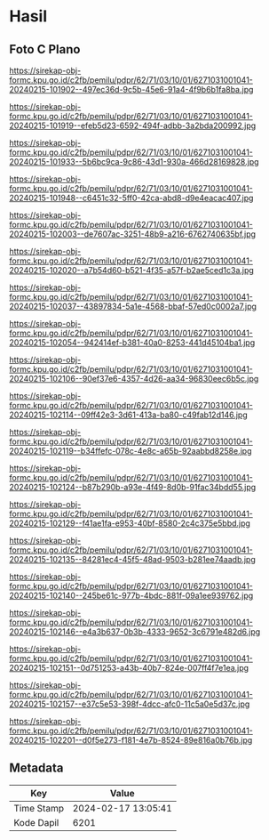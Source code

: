 # Hasil

## Foto C Plano

https://sirekap-obj-formc.kpu.go.id/c2fb/pemilu/pdpr/62/71/03/10/01/6271031001041-20240215-101902--497ec36d-9c5b-45e6-91a4-4f9b6b1fa8ba.jpg

https://sirekap-obj-formc.kpu.go.id/c2fb/pemilu/pdpr/62/71/03/10/01/6271031001041-20240215-101919--efeb5d23-6592-494f-adbb-3a2bda200992.jpg

https://sirekap-obj-formc.kpu.go.id/c2fb/pemilu/pdpr/62/71/03/10/01/6271031001041-20240215-101933--5b6bc9ca-9c86-43d1-930a-466d28169828.jpg

https://sirekap-obj-formc.kpu.go.id/c2fb/pemilu/pdpr/62/71/03/10/01/6271031001041-20240215-101948--c6451c32-5ff0-42ca-abd8-d9e4eacac407.jpg

https://sirekap-obj-formc.kpu.go.id/c2fb/pemilu/pdpr/62/71/03/10/01/6271031001041-20240215-102003--de7607ac-3251-48b9-a216-6762740635bf.jpg

https://sirekap-obj-formc.kpu.go.id/c2fb/pemilu/pdpr/62/71/03/10/01/6271031001041-20240215-102020--a7b54d60-b521-4f35-a57f-b2ae5ced1c3a.jpg

https://sirekap-obj-formc.kpu.go.id/c2fb/pemilu/pdpr/62/71/03/10/01/6271031001041-20240215-102037--43897834-5a1e-4568-bbaf-57ed0c0002a7.jpg

https://sirekap-obj-formc.kpu.go.id/c2fb/pemilu/pdpr/62/71/03/10/01/6271031001041-20240215-102054--942414ef-b381-40a0-8253-441d45104ba1.jpg

https://sirekap-obj-formc.kpu.go.id/c2fb/pemilu/pdpr/62/71/03/10/01/6271031001041-20240215-102106--90ef37e6-4357-4d26-aa34-96830eec6b5c.jpg

https://sirekap-obj-formc.kpu.go.id/c2fb/pemilu/pdpr/62/71/03/10/01/6271031001041-20240215-102114--09ff42e3-3d61-413a-ba80-c49fab12d146.jpg

https://sirekap-obj-formc.kpu.go.id/c2fb/pemilu/pdpr/62/71/03/10/01/6271031001041-20240215-102119--b34ffefc-078c-4e8c-a65b-92aabbd8258e.jpg

https://sirekap-obj-formc.kpu.go.id/c2fb/pemilu/pdpr/62/71/03/10/01/6271031001041-20240215-102124--b87b290b-a93e-4f49-8d0b-91fac34bdd55.jpg

https://sirekap-obj-formc.kpu.go.id/c2fb/pemilu/pdpr/62/71/03/10/01/6271031001041-20240215-102129--f41ae1fa-e953-40bf-8580-2c4c375e5bbd.jpg

https://sirekap-obj-formc.kpu.go.id/c2fb/pemilu/pdpr/62/71/03/10/01/6271031001041-20240215-102135--84281ec4-45f5-48ad-9503-b281ee74aadb.jpg

https://sirekap-obj-formc.kpu.go.id/c2fb/pemilu/pdpr/62/71/03/10/01/6271031001041-20240215-102140--245be61c-977b-4bdc-881f-09a1ee939762.jpg

https://sirekap-obj-formc.kpu.go.id/c2fb/pemilu/pdpr/62/71/03/10/01/6271031001041-20240215-102146--e4a3b637-0b3b-4333-9652-3c6791e482d6.jpg

https://sirekap-obj-formc.kpu.go.id/c2fb/pemilu/pdpr/62/71/03/10/01/6271031001041-20240215-102151--0d751253-a43b-40b7-824e-007ff4f7e1ea.jpg

https://sirekap-obj-formc.kpu.go.id/c2fb/pemilu/pdpr/62/71/03/10/01/6271031001041-20240215-102157--e37c5e53-398f-4dcc-afc0-11c5a0e5d37c.jpg

https://sirekap-obj-formc.kpu.go.id/c2fb/pemilu/pdpr/62/71/03/10/01/6271031001041-20240215-102201--d0f5e273-f181-4e7b-8524-89e816a0b76b.jpg


## Metadata

| Key        | Value               |
| ---------- | ------------------- |
| Time Stamp | 2024-02-17 13:05:41 |
| Kode Dapil | 6201                |



